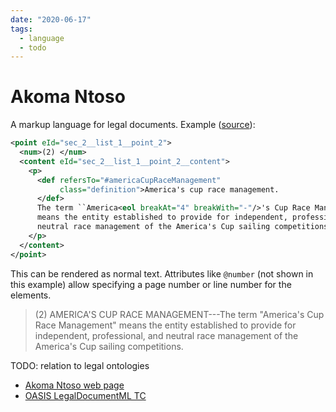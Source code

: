 ```yaml
---
date: "2020-06-17"
tags:
  - language
  - todo
---
```


# Akoma Ntoso

A markup language for legal documents. Example ([source](https://docs.oasis-open.org/legaldocml/akn-core/v1.0/os/part1-vocabulary/akn-core-v1.0-os-part1-vocabulary.html)):


```xml
<point eId="sec_2__list_1__point_2">
  <num>(2) </num>
  <content eId="sec_2__list_1__point_2__content">
    <p>
      <def refersTo="#americaCupRaceManagement"
           class="definition">America's cup race management.
      </def>
      The term ``America<eol breakAt="4" breakWith="-"/>'s Cup Race Management''
      means the entity established to provide for independent, professional, and
      neutral race management of the America's Cup sailing competitions.
    </p>
  </content>
</point>
```

This can be rendered as normal text. Attributes like `@number` (not shown in this example) allow specifying a page number or line number for the elements.

> (2) AMERICA'S CUP RACE MANAGEMENT---The term "America's Cup
Race Management" means the entity established to provide for
independent, professional, and neutral race management of the
America's Cup sailing competitions.

TODO: relation to legal ontologies

- [Akoma Ntoso web page](http://www.akomantoso.org/)
- [OASIS LegalDocumentML TC](https://www.oasis-open.org/committees/tc_home.php?wg_abbrev=legaldocml)
